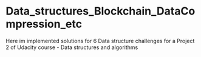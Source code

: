 # Data_structures_Blockchain_DataCompression_etc

Here im implemented solutions for 6 Data structure challenges for a Project 2 of Udacity course - Data structures and algorithms
